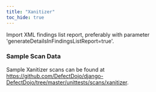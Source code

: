 ```yaml
---
title: "Xanitizer"
toc_hide: true
---
```

Import XML findings list report, preferably with parameter
\'generateDetailsInFindingsListReport=true\'.
### Sample Scan Data
Sample Xanitizer scans can be found at https://github.com/DefectDojo/django-DefectDojo/tree/master/unittests/scans/xanitizer.